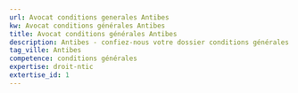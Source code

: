 ```yaml
---
url: Avocat conditions generales Antibes
kw: Avocat conditions générales Antibes
title: Avocat conditions générales Antibes
description: Antibes - confiez-nous votre dossier conditions générales
tag_ville: Antibes
competence: conditions générales
expertise: droit-ntic
extertise_id: 1
---
```

